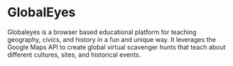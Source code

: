 # GlobalEyes
Globaleyes is a browser based educational platform for teaching geography, civics, and history in a fun and unique way. It leverages the Google Maps API to create global virtual scavenger hunts that teach about different cultures, sites, and historical events.

